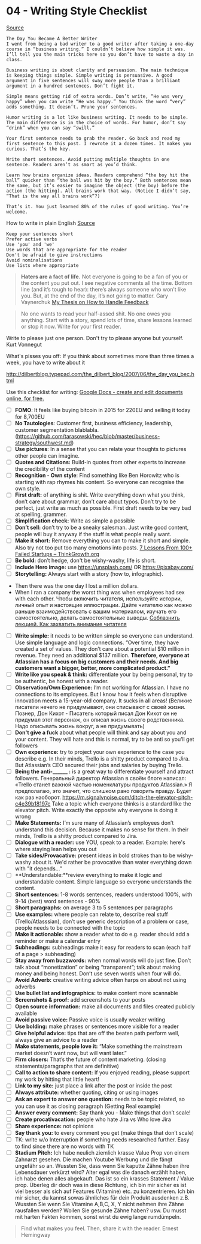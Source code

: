 # 04 - Writing Style Checklist

[Source](https://dilbertblog.typepad.com/the_dilbert_blog/2007/06/the_day_you_bec.html)
```
The Day You Became A Better Writer
I went from being a bad writer to a good writer after taking a one-day course in “business writing.” I couldn’t believe how simple it was. I’ll tell you the main tricks here so you don’t have to waste a day in class.

Business writing is about clarity and persuasion. The main technique is keeping things simple. Simple writing is persuasive. A good argument in five sentences will sway more people than a brilliant argument in a hundred sentences. Don’t fight it.

Simple means getting rid of extra words. Don’t write, “He was very happy” when you can write “He was happy.” You think the word “very” adds something. It doesn’t. Prune your sentences.

Humor writing is a lot like business writing. It needs to be simple. The main difference is in the choice of words. For humor, don’t say “drink” when you can say “swill.”

Your first sentence needs to grab the reader. Go back and read my first sentence to this post. I rewrote it a dozen times. It makes you curious. That’s the key.

Write short sentences. Avoid putting multiple thoughts in one sentence. Readers aren’t as smart as you’d think.

Learn how brains organize ideas. Readers comprehend “the boy hit the ball” quicker than “the ball was hit by the boy.” Both sentences mean the same, but it’s easier to imagine the object (the boy) before the action (the hitting). All brains work that way. (Notice I didn’t say, “That is the way all brains work”?)

That’s it. You just learned 80% of the rules of good writing. You’re welcome.
```

How to write in plain English [Source](http://www.plainenglish.co.uk/how-to-write-in-plain-english.html)
``` 
Keep your sentences short
Prefer active verbs
Use 'you' and 'we'
Use words that are appropriate for the reader
Don't be afraid to give instructions
Avoid nominalisations
Use lists where appropriate
``` 

> **Haters are a fact of life.** Not everyone is going to be a fan of you or the content you put out. I see negative comments all the time. Bottom line (and it’s tough to hear): there’s always someone who won’t like you. But, at the end of the day, it’s not going to matter. Gary Vaynerchuk [My Thesis on How to Handle Feedback](https://www.garyvaynerchuk.com/thesis-handle-feedback/)  

> No one wants to read your half-assed shit. No one owes you anything. Start with a story, spend lots of time, share lessons learned or stop it now. Write for your first reader.   

Write to please just one person. Don't try to please anyone but yourself. Kurt Vonnegut 

What's pisses you off: If you think about sometimes more than three times a week, you have to write about it

http://dilbertblog.typepad.com/the_dilbert_blog/2007/06/the_day_you_bec.html

Use this checklist for writing: [Google Docs - create and edit documents online, for free.](https://docs.google.com/document/d/1Xooj7ixxuqOpybuxcp4euFuHjQsJlNrkmLyrJzIykCM/edit)

- [ ] **FOMO**: It feels like buying bitcoin in 2015 for 220EU and selling it today for 8,700EU
- [ ] **No Tautologies**: Customer first, business efficiency, leadership, customer segmentation blablabla. (https://github.com/tarasowski/hec/blob/master/business-strategy/southwest.md)
- [ ] **Use pictures**: In a sense that you can relate your thoughts to pictures other people can imagine.
- [ ] **Quotes and Citations:** Build-in quotes from other experts to increase the credibility of the content
- [ ] **Recognition - Own style**: Find something like Ben Horowitz who is starting with rap rhymes his content. So everyone can recognise the own style. 
- [ ] **First draft:** of anything is shit. Write everything down what you think, don’t care about grammar, don’t care about typos. Don’t try to be perfect, just write as much as possible. First draft needs to be very bad at spelling, grammer.
- [ ] **Simplification check:** Write as simple a possible 
- [ ] **Don’t sell:** don’t try to be a sneaky salesman. Just write good content, people will buy it anyway if the stuff is what people really want.
- [ ] **Make it short:** Remove everything you can to make it short and simple. Also try not too put too many emotions into posts. [7 Lessons From 100+ Failed Startups – ThinkGrowth.org](https://thinkgrowth.org/7-lessons-from-100-failed-startups-2db31984867a)
- [ ] **Be bold:** don’t hedge, don't be wishy-washy, life is short.
- [ ] **Include Hero image:** use https://unsplash.com/ OR https://pixabay.com/
- [ ] **Storytelling:** Always start with a story (how to, infographic). 
* Then there was the one day I lost a million dollars.
* When I ran a company the worst thing was when employees had sex with each other.
Чтобы включить читателя, используйте истории, личный опыт и настоящие иллюстрации. Дайте читателю как можно раньше взаимодействовать с вашим материалом, изучать его самостоятельно, делать самостоятельные выводы. [Соблазнить лекцией. Как захватить внимание читателя](http://maximilyahov.ru/blog/all/smells-like-teen-spirit/) 
- [ ] **Write simple:** it needs to be written simple so everyone can understand. Use simple language and logic connections. “Over time, they have created a set of values. They don’t care about a potential $10 million in revenue. They need an additional $137 million. **Therefore, everyone at Atlassian has a focus on big customers and their needs. And big customers want a bigger, better, more complicated product.”**
- [ ] **Write like you speak & think:**  differentiate your by being personal, try to be authentic, be honest with a reader. 
- [ ] **Observation/Own Experience:** I’m not working for Atlassian. I have no connections to its employees. But I know how it feels when disruptive innovation meets a 15-year-old company. It sucks in all areas! (Великие писатели нечего не придумывают, они списывают с своей жизни. Познер, Дон Кихот - Писатель который писал Дон Кихот он не придумал этот персонаж, он описал жизнь своего родственника. Надо описывать жизнь вокруг, a не придумывать)
- [ ] **Don't give a fuck** about what people will think and say about you and your content. They will hate and this is normal, try to be anti so you’ll get followers
- [ ] **Own experience:** try to project your own experience to the case you describe e.g.  In their minds, Trello is a shitty product compared to Jira. But Atlassian’s CEO secured their jobs and salaries by buying Trello. 
- [ ] **Being the anti-______ :** is a great way to differentiate yourself and attract followers. Генеральный директор Atlassian в своём блоге написал: «Trello станет важной частью номенклатуры продуктов Atlassian.» Я предполагаю, это значит, что слишком рано говорить правду. Будет как раз наоборот. https://m.signalvnoise.com/ditch-the-elevator-pitch-c4e39b18197c Take a topic which everyone thinks is a standard like the elevator pitch. Write exactly the opposite why everyone is doing it wrong
- [ ] **Make Statements:** I’m sure many of Atlassian’s employees don’t understand this decision. Because it makes no sense for them. In their minds, Trello is a shitty product compared to Jira.
- [ ] **Dialogue with a reader:** use YOU, speak to a reader. Example: here's where staying lean helps you out
- [ ] **Take sides/Provacative:** present ideas in bold strokes than to be wishy-washy about it. We'd rather be provocative than water everything down with "it depends…”
- [ ] **Understandable:**review everything to make it logic and understandable content. Simple language so everyone understands the content.
- [ ] **Short sentences:** 1-8 words sentences, readers understood 100%, with 9-14 (best) word sentences - 90%
- [ ] **Short paragraphs:** on average 3 to 5 sentences per paragraphs
- [ ] **Use examples:** where people can relate to, describe real stuff (Trello/Atlasssian), don’t use generic description of a problem or case, people needs to be connected with the topic
- [ ] **Make it actionable:** show a reader what to do e.g. reader should add a reminder or make a calendar entry
- [ ] **Subheadings:** subheadings make it easy for readers to scan (each half of a page > subheading)
- [ ] **Stay away from buzzwords:** when normal words will do just fine. Don’t talk about “monetization” or being “transparent”; talk about making money and being honest. Don’t use seven words when four will do.
- [ ] **Avoid Adverb:** creative writing advice often harps on about not using adverbs
- [ ] **Use bullet list and infographics:** to make content more scannable
- [ ] **Screenshots & proof:** add screenshots to your posts
- [ ] **Open source information:** make all documents and files created publicly available
- [ ] **Avoid passive voice:** Passive voice is usually weaker writing
- [ ] **Use bolding:** make phrases or sentences more visible for a reader
- [ ] **Give helpful advice:** tips that are off the beaten path perform well, always give an advice to a reader
- [ ] **Make statements, people love it:** “Make something the mainstream market doesn’t want now, but will want later.”
- [ ] **Firm closers:** That’s the future of content marketing. (closing statements/paragraphs that are definitive)
- [ ] **Call to action to share content:** If you enjoyed reading, please support my work by hitting that little heart!
- [ ] **Link to my site:** just place a link after the post or inside the post
- [ ] **Always attribute:** whether quoting, citing or using images
- [ ] **Ask an expert to answer one question:** needs to be topic related, so you can use it as closing paragraph (Getting Real example)
- [ ] **Answer every comment:** Say thank you - Make things that don’t scale!
- [ ] **Create procativacation:** people who hate Jira vs Who love Jira
- [ ] **Share experience:** not opinions
- [ ] **Say thank you:** to every comment you get (make things that don’t scale)
- [ ] TK: write w/o Interruption if something needs researched further. Easy to find since there are no words with TK 
- [ ] **Stadium Pitch:** Ich habe neulich ziemlich krasse Value Prop von einem Zahnarzt gesehen. Die machen Youtube Werbung und die fängt ungefähr so an. Wussten Sie, dass wenn Sie kaputte Zähne haben ihre Lebensdauer verkürzt wird? Alter egal was die danach erzählt haben, ich habe denen alles abgekauft. Das ist so ein krasses Statement / Value prop. Überleg dir doch was in diese Richtung, ich bin mir sicher es ist viel besser als sich auf Features (Vitamine) etc. zu konzentrieren. Ich bin mir sicher, du kannst sowas ähnliches für dein Produkt ausdenken z.B. Wussten Sie wenn Sie Vitamine A,B,C, X, Y nicht nehmen ihre Zähne rausfallen werden? Wollen Sie gesunde Zähne haben? usw. Du musst mit harten Fakten kommen, sonst wirst du ewig lange rumdümpeln.

> Find what makes you feel. Then, share it with the reader. Ernest Hemingway  

